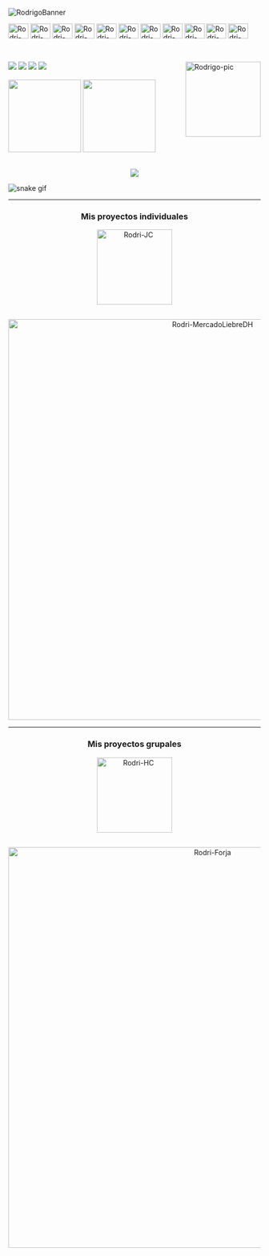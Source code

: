 
![RodrigoBanner](https://user-images.githubusercontent.com/85651960/142663520-8787160f-01eb-4808-906a-c0279ffaeb1f.gif)

<!--
- 🔭 Actualmente estoy trabajando en mi crecimiento y desarrollo personal como programador. 
- 🌱 Estoy en constante aprendizaje con el curso de Programación WebFullStack. 
- 📖💻 Infinitamente agradecido por la oportunidad! @Santander @DigitalHouse @FundacionFormar
-->
<div style="display: inline_block">
  <img align="center" alt="Rodri-Figma" height="30" width="40" src="https://cdn.jsdelivr.net/gh/devicons/devicon/icons/figma/figma-original.svg" />
  <img align="center" alt="Rodri-Html" height="30" width="40" src="https://cdn.jsdelivr.net/gh/devicons/devicon/icons/html5/html5-original.svg" />
  <img align="center" alt="Rodri-Css" height="30" width="40" src="https://cdn.jsdelivr.net/gh/devicons/devicon/icons/css3/css3-original.svg" />
  <img align="center" alt="Rodri-Nodejs" height="30" width="40" src="https://cdn.jsdelivr.net/gh/devicons/devicon/icons/nodejs/nodejs-original.svg" />
  <img align="center" alt="Rodri-Express" height="30" width="40" src="https://cdn.jsdelivr.net/gh/devicons/devicon/icons/express/express-original.svg" />
  <img align="center" alt="Rodri-Javascript" height="30" width="40" src="https://cdn.jsdelivr.net/gh/devicons/devicon/icons/javascript/javascript-original.svg" />
  <img align="center" alt="Rodri-Sequelize" height="30" width="40" src="https://cdn.jsdelivr.net/gh/devicons/devicon/icons/sequelize/sequelize-original.svg" />
  <img align="center" alt="Rodri-Sequelize" height="30" width="40" src="https://cdn.jsdelivr.net/gh/devicons/devicon/icons/mysql/mysql-original-wordmark.svg" />
  <img align="center" alt="Rodri-React" height="30" width="40" src="https://cdn.jsdelivr.net/gh/devicons/devicon/icons/react/react-original.svg" />
  <img align="center" alt="Rodri-Python" height="30" width="40" src="https://cdn.jsdelivr.net/gh/devicons/devicon/icons/python/python-original-wordmark.svg" />
  <img align="center" alt="Rodri-Java" height="30" width="40" src="https://cdn.jsdelivr.net/gh/devicons/devicon/icons/java/java-original-wordmark.svg" /><br>
</div>




##


<br>
<div style="display: inline_block"> 
  <a href="https://www.linkedin.com/in/rodrigo-garayalde-borges/" target="_blank"><img src="https://img.shields.io/badge/-LinkedIn-%230077B5?style=for-the-badge&logo=linkedin&logoColor=white" target="_blank"></a>
  <a href = "mailto:rodrii.gborges@gmail.com"><img src="https://img.shields.io/badge/-Gmail-%23333?style=for-the-badge&logo=gmail&logoColor=white" target="_blank"></a>
  <a href="https://instagram.com/" target="_blank"><img src="https://img.shields.io/badge/-Instagram-%23E4405F?style=for-the-badge&logo=instagram&logoColor=white" target="_blank"></a>
 <a href="https://discord.gg/" target="_blank"><img src="https://img.shields.io/badge/Discord-7289DA?style=for-the-badge&logo=discord&logoColor=white" target="_blank"></a>

 <img alt="Rodrigo-pic" align="right" height="150" src="https://user-images.githubusercontent.com/85651960/142493773-ddd8b700-9455-46a5-98ca-8febd769c7fd.gif">

</div>

<br>
<div style="display: inline_block">
  <img height="145em" src="https://github-readme-stats.vercel.app/api?username=RodriGBorges&show_icons=true&theme=tokyonight&include_all_commits=true&count_private=true"/>
  <img height="145em" src="https://github-readme-stats.vercel.app/api/top-langs/?username=RodriGBorges&layout=compact&langs_count=7&theme=tokyonight"/>
</div>


## 

<div align="center"> 
 <p align="center"> 
   <img alingn="center" src="https://profile-counter.glitch.me/RodriGBorges/count.svg" />
 </p>
</div>

![snake gif](https://github.com/RodriGBorges/RodriGBorges/blob/output/github-contribution-grid-snake.svg)



___
<div align="center">
  <h3>Mis proyectos individuales </h3>
  <img alt="Rodri-JC" height="150" src="https://user-images.githubusercontent.com/85651960/142505058-121a6932-b406-4d66-be74-b65e0dd041f7.gif">
</div>

##

<div align="center">
  <a href="https://github.com/RodriGBorges/MercadoLiebre2k" target="_blank"><img alt="Rodri-MercadoLiebreDH" height="800" src="https://user-images.githubusercontent.com/85651960/142684721-536e083f-9290-4f84-a5a4-246becb38de9.png"></a>
</div>


___
<div align="center">
  <h3>Mis proyectos grupales </h3>
  <img alt="Rodri-HC" height="150" src="https://user-images.githubusercontent.com/85651960/144719630-2bd64c90-a969-43e5-9e0b-151a771d7c5c.gif">
</div>

##

<div align="center">
  <a href="https://github.com/davaloslm/grupo_10_forja" target="_blank"><img alt="Rodri-Forja" height="800" src="https://user-images.githubusercontent.com/85651960/142687986-e943dcc9-5494-436d-9624-8f75e524b1de.png"></a>
</div>


<!--




**RodriGBorges/RodriGBorges** is a ✨ _special_ ✨ repository because its `README.md` (this file) appears on your GitHub profile.

Here are some ideas to get you started:

- 🔭 I’m currently working on my personal growth and development as a developer.
- 🌱 I’m currently learning FullStack Development with DigitalHouse and Fundación Formar.
- 👯 I’m looking to collaborate on ...
- 🤔 I’m looking for help with ...
- 💬 Ask me about ...
- 📫 How to reach me: ...
- 😄 Pronouns: ...
- ⚡ Fun fact: ...
-->
